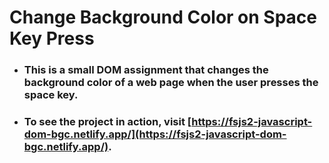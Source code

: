 # Change Background Color on Space Key Press

-   ### This is a small DOM assignment that changes the background color of a web page when the user presses the space key.
-   ### To see the project in action, visit [https://fsjs2-javascript-dom-bgc.netlify.app/](https://fsjs2-javascript-dom-bgc.netlify.app/).
